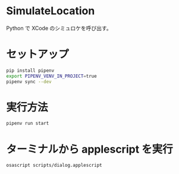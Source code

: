 # SimulateLocation

Python で XCode のシミュロケを呼び出す。

# セットアップ

```bash
pip install pipenv
export PIPENV_VENV_IN_PROJECT=true
pipenv sync --dev
```

# 実行方法

```bash
pipenv run start
```

# ターミナルから applescript を実行

```bash
osascript scripts/dialog.applescript
```
